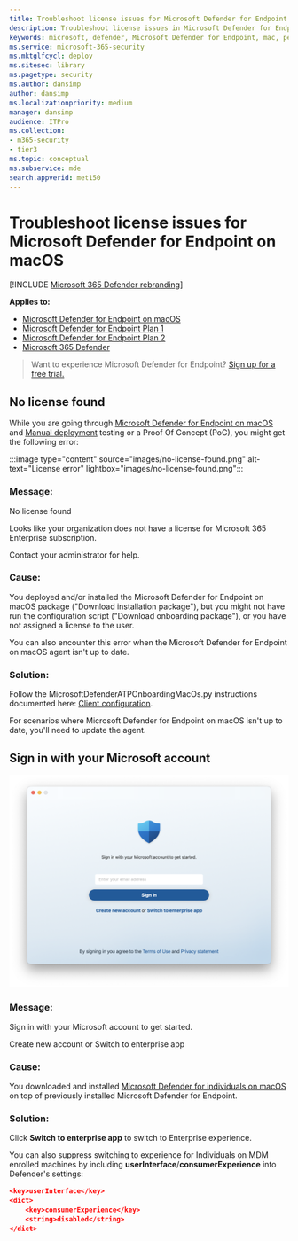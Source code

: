 ```yaml
---
title: Troubleshoot license issues for Microsoft Defender for Endpoint on Mac
description: Troubleshoot license issues in Microsoft Defender for Endpoint on Mac.
keywords: microsoft, defender, Microsoft Defender for Endpoint, mac, performance, big sur, monterey, ventura, mde for mac
ms.service: microsoft-365-security
ms.mktglfcycl: deploy
ms.sitesec: library
ms.pagetype: security
ms.author: dansimp
author: dansimp
ms.localizationpriority: medium
manager: dansimp
audience: ITPro
ms.collection: 
- m365-security
- tier3
ms.topic: conceptual
ms.subservice: mde
search.appverid: met150
---
```


# Troubleshoot license issues for Microsoft Defender for Endpoint on macOS

[!INCLUDE [Microsoft 365 Defender rebranding](../../includes/microsoft-defender.md)]


**Applies to:**

- [Microsoft Defender for Endpoint on macOS](microsoft-defender-endpoint-mac.md)
- [Microsoft Defender for Endpoint Plan 1](https://go.microsoft.com/fwlink/p/?linkid=2154037)
- [Microsoft Defender for Endpoint Plan 2](https://go.microsoft.com/fwlink/p/?linkid=2154037)
- [Microsoft 365 Defender](https://go.microsoft.com/fwlink/?linkid=2118804)

> Want to experience Microsoft Defender for Endpoint? [Sign up for a free trial.](https://signup.microsoft.com/create-account/signup?products=7f379fee-c4f9-4278-b0a1-e4c8c2fcdf7e&ru=https://aka.ms/MDEp2OpenTrial?ocid=docs-wdatp-exposedapis-abovefoldlink)

## No license found

While you are going through [Microsoft Defender for Endpoint on macOS](microsoft-defender-endpoint-mac.md) and [Manual deployment](mac-install-manually.md) testing or a Proof Of Concept (PoC), you might get the following error:

:::image type="content" source="images/no-license-found.png" alt-text="License error" lightbox="images/no-license-found.png":::

### Message:

No license found

Looks like your organization does not have a license for Microsoft 365 Enterprise subscription.

Contact your administrator for help.

### Cause:

You deployed and/or installed the Microsoft Defender for Endpoint on macOS package ("Download installation package"), but you might not have run the configuration script ("Download onboarding package"), or you have not assigned a license to the user.

You can also encounter this error when the Microsoft Defender for Endpoint on macOS agent isn't up to date. 

### Solution:

Follow the MicrosoftDefenderATPOnboardingMacOs.py instructions documented here:
[Client configuration](mac-install-manually.md#client-configuration).

For scenarios where Microsoft Defender for Endpoint on macOS isn't up to date, you'll need to update the agent.

## Sign in with your Microsoft account

![Sign in with your Microsoft account to get started](images/mac-consumer-login.png)

### Message:

Sign in with your Microsoft account to get started.

Create new account or Switch to enterprise app

### Cause:

You downloaded and installed [Microsoft Defender for individuals on macOS](https://www.microsoft.com/en-us/microsoft-365/microsoft-defender-for-individuals) on top of previously installed Microsoft Defender for Endpoint.

### Solution:

Click **Switch to enterprise app** to switch to Enterprise experience.

You can also suppress switching to experience for Individuals on MDM enrolled machines by including **userInterface**/**consumerExperience** into Defender's settings:

```json
<key>userInterface</key>
<dict>
    <key>consumerExperience</key>
    <string>disabled</string>
</dict>
```
